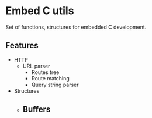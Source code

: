 # Embed C utils

Set of functions, structures for embedded C development.

## Features

- HTTP
  - URL parser
    - Routes tree
    - Route matching
    - Query string parser
- Structures
  - Buffers
    - 